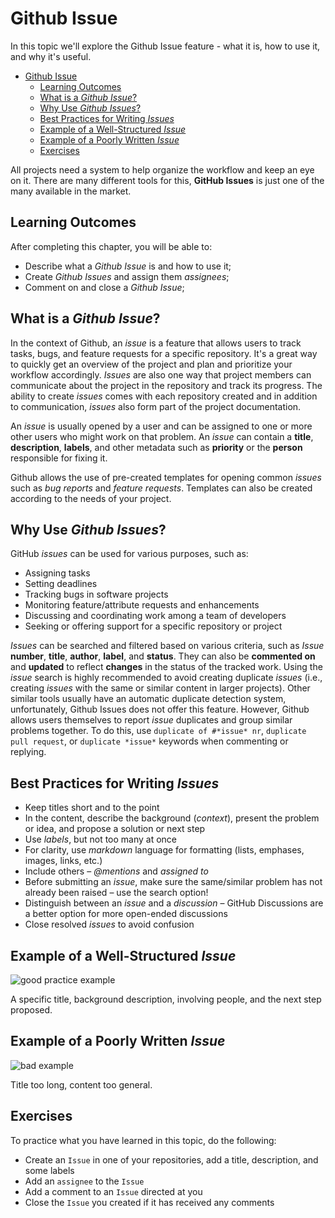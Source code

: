 # Github Issue

In this topic we'll explore the Github Issue feature - what it is, how to use it, and why it's useful.

- [Github Issue](#github-issue)
  - [Learning Outcomes](#learning-outcomes)
  - [What is a *Github Issue*?](#what-is-a-github-issue)
  - [Why Use *Github Issues*?](#why-use-github-issues)
  - [Best Practices for Writing *Issues*](#best-practices-for-writing-issues)
  - [Example of a Well-Structured *Issue*](#example-of-a-well-structured-issue)
  - [Example of a Poorly Written *Issue*](#example-of-a-poorly-written-issue)
  - [Exercises](#exercises)

All projects need a system to help organize the workflow and keep an eye on it. There are many different tools for this, **GitHub Issues** is just one of the many available in the market.

## Learning Outcomes
After completing this chapter, you will be able to:

- Describe what a *Github Issue* is and how to use it;
- Create *Github Issues* and assign them *assignees*;
- Comment on and close a *Github Issue*;

## What is a *Github Issue*?

In the context of Github, an *issue* is a feature that allows users to track tasks, bugs, and feature requests for a specific repository. It's a great way to quickly get an overview of the project and plan and prioritize your workflow accordingly. *Issues* are also one way that project members can communicate about the project in the repository and track its progress. The ability to create *issues* comes with each repository created and in addition to communication, *issues* also form part of the project documentation.

An *issue* is usually opened by a user and can be assigned to one or more other users who might work on that problem. An *issue* can contain a **title**, **description**, **labels**, and other metadata such as **priority** or the **person** responsible for fixing it.

Github allows the use of pre-created templates for opening common *issues* such as *bug reports* and *feature requests*. Templates can also be created according to the needs of your project.

## Why Use *Github Issues*?

GitHub *issues* can be used for various purposes, such as:

- Assigning tasks
- Setting deadlines
- Tracking bugs in software projects
- Monitoring feature/attribute requests and enhancements
- Discussing and coordinating work among a team of developers
- Seeking or offering support for a specific repository or project

*Issues* can be searched and filtered based on various criteria, such as *Issue* **number**, **title**, **author**, **label**, and **status**. They can also be **commented on** and **updated** to reflect **changes** in the status of the tracked work. Using the *issue* search is highly recommended to avoid creating duplicate *issues* (i.e., creating *issues* with the same or similar content in larger projects). Other similar tools usually have an automatic duplicate detection system, unfortunately, Github Issues does not offer this feature. However, Github allows users themselves to report *issue* duplicates and group similar problems together. To do this, use `duplicate of #*issue* nr`, `duplicate pull request`, or `duplicate *issue*` keywords when commenting or replying.

## Best Practices for Writing *Issues*

- Keep titles short and to the point
- In the content, describe the background (*context*), present the problem or idea, and propose a solution or next step
- Use *labels*, but not too many at once
- For clarity, use *markdown* language for formatting (lists, emphases, images, links, etc.)
- Include others – *@mentions* and *assigned to*
- Before submitting an *issue*, make sure the same/similar problem has not already been raised – use the search option!
- Distinguish between an *issue* and a *discussion* – GitHub Discussions are a better option for more open-ended discussions
- Close resolved *issues* to avoid confusion

## Example of a Well-Structured *Issue*

![good practice example](https://wiredcraft.com/images/posts/how_we_write_our_github_issues_2.png)

A specific title, background description, involving people, and the next step proposed.

## Example of a Poorly Written *Issue*

![bad example](https://wiredcraft.com/images/posts/how_we_write_our_github_issues_1.png)

Title too long, content too general.


## Exercises

To practice what you have learned in this topic, do the following:

- Create an `Issue` in one of your repositories, add a title, description, and some labels
- Add an `assignee` to the `Issue`
- Add a comment to an `Issue` directed at you
- Close the `Issue` you created if it has received any comments
